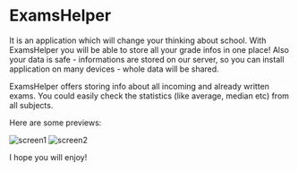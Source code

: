 # ExamsHelper

It is an application which will change your thinking about school. 
With ExamsHelper you will be able to store all your grade infos in one place!
Also your data is safe - informations are stored on our server, so you can install application on many devices - whole data will be shared.

ExamsHelper offers storing info about all incoming and already written exams. You could easily check the statistics (like average, median etc) from all subjects.

Here are some previews:

![screen1](https://raw.githubusercontent.com/grudus/NativeExamsHelper/master/app/src/main/res/screens/device-2016-10-13-184423.png)
![screen2](https://raw.githubusercontent.com/grudus/NativeExamsHelper/master/app/src/main/res/screens/device-2016-10-13-184608.png)

I hope you will enjoy!
